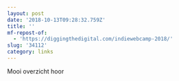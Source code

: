 ```yaml
---
layout: post
date: '2018-10-13T09:28:32.759Z'
title: ''
mf-repost-of:
  - 'https://diggingthedigital.com/indiewebcamp-2018/'
slug: '34112'
category: links
---
```

Mooi overzicht hoor
